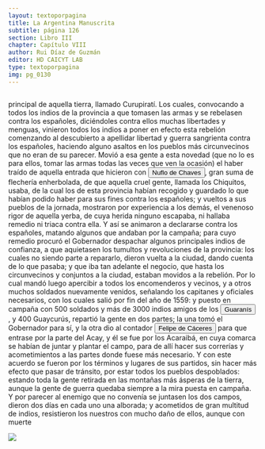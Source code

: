 ```yaml
---
layout: textoporpagina
title: La Argentina Manuscrita
subtitle: página 126
section: Libro III
chapter: Capítulo VIII
author: Rui Díaz de Guzmán
editor: HD CAICYT LAB
type: textoporpagina
img: pg_0130
---
```

<div class="row">
    <div class="column">
<p>principal de aquella tierra, llamado Curupiratí. Los cuales, convocando a todos los indios de la provincia a que tomasen las armas y se rebelasen contra los españoles, diciéndoles contra ellos muchas libertades y menguas, vinieron todos los indios a poner en efecto esta rebelión comenzando al descubierto a apellidar libertad y guerra sangrienta contra los españoles, haciendo alguno asaltos en los pueblos más circunvecinos que no eran de su parecer. Movió a esa gente a esta novedad (que no lo es para ellos, tomar las armas todas las veces que ven la ocasión) el haber traído de aquella entrada que hicieron con <button class="balloon" data-balloon-pos="up" data-balloon-length="large" data-balloon="Ñuflo de Chaves nació en Santa Cruz de la Sierra, de Extremadura, en 1518. Llegó a territorio americano con el segundo adelantado del Río de la Plata, Don Alvar Núñez Cabeza de Vaca. Cuando la flota llega al puerto de Santa Catalina en el año 1541, ya ostentaba el grado de Capitán. Cuando el gobernador Martínez de Irala le encomienda fundar al norte de Asunción, Chaves se convierte así en General. El 26 de febrero de 1561 fundó Santa Cruz de la Sierra a orillas del arroyo Sutó. Después de fundada Santa Cruz de la Sierra, Ñuflo de Chaves se dirige a Asunción, en 1564,  para recoger a su familia. En 1550 se había casado con Doña Elvira Manrique, hija de don Francisco de Mendoza, gobernador del Río de la Plata, con quien tuvo cinco hijos: Francisco y Alvaro, ambos militares; María, Catalina y Elvira; las dos menores monjas y la mayor se casó en 1574 con un soldado de apellido Ossorio. El nieto de Ñuflo, Cap. Francisco Ossorio de Chaves, estuvo como Alcalde durante la traslación de  la ciudad, hasta su asiento definitivo a orillas del Piraí (1621).">Nuflo de Chaves</button>, gran suma de flechería enherbolada, de que aquella cruel gente, llamada los <persName xml:id="recogito-f38f470f-ccb4-4b79-bc90-55b6ac29909d" ana="tribe">Chiquitos</persName>, usaba, de la cual los de esta provincia habían recogido y guardado lo que habían podido haber para sus fines contra los españoles; y vueltos a sus pueblos de la jornada, mostraron por experiencia a los demás, el venenoso rigor de aquella yerba, de cuya herida ninguno escapaba, ni hallaba remedio ni triaca contra ella. Y así se animaron a declararse contra los españoles, matando algunos que andaban por la campaña; para cuyo remedio procuró el Gobernador despachar algunos principales indios de confianza, a que aquietasen los tumultos y revoluciones de la provincia: los cuales no siendo parte a repararlo, dieron vuelta a la ciudad, dando cuenta de lo que pasaba; y que iba tan adelante el negocio, que hasta los circunvecinos y conjuntos a la ciudad, estaban movidos a la rebelión. Por lo cual mandó luego apercibir a todos los encomenderos y vecinos, y a otros muchos soldados nuevamente venidos, señalando los capitanes y oficiales necesarios, con los cuales salió por fin del año de 1559: y puesto en campaña con 500 soldados y más de 3000 indios amigos de los <button class="balloon" data-balloon-pos="up" data-balloon-length="large" data-balloon="Refiere a Los guaraníes o avá, según su autodenominación étnica original (que significa &quot;ser humano&quot;), son un grupo de pueblos que se ubican geográficamente en Paraguay, noreste de Argentina,​ sur y suroeste de Brasil, sureste de Bolivia y norte de Uruguay. El nombre significa en guaraní guerrero, ava que significa hombre y se pronuncia en forma grave entre los chiriguanos (ava guaraníes). Eran cultivadores selvícolas.">Guaranís</button>, y 400 <persName xml:id="recogito-0ff96b12-2bd8-436b-9397-85b9a13ab87f" ana="tribe">Guaycurús</persName>, repartió la gente en dos partes; la una tomó el Gobernador para sí, y la otra dio al contador <button class="balloon" data-balloon-pos="up" data-balloon-length="large" data-balloon="(España, 1515 - Virreinato español, 1595), conquistador, explorador y colonizador español, se desempeñó como gobernador interino del Río de la Plata y del Paraguay, con sede en Asunción, entre 1568 y 1572. Cumplió funciones como contador y tesorero en la armada de Pedro de Mendoza. Fue uno de los líderes de la facción contraria Cabeza de Vaca, estuvo implicado en todas las maniobras que condujeron a su destitución, prisión y destierro.">Felipe de Cáceres</button> para que entrase por la parte del Acay, y él se fue por los <persName xml:id="recogito-bad152e4-d681-4a76-b1f4-3e83fbf524ef" ana="tribe">Acaraibá</persName>, en cuya comarca se habían de juntar y plantar el campo, para de allí hacer sus correrías y acometimientos a las partes donde fuese más necesario. Y con este acuerdo se fueron por los términos y lugares de sus partidos, sin hacer más efecto que pasar de tránsito, por estar todos los pueblos despoblados: estando toda la gente retirada en las montañas más ásperas de la tierra, aunque la gente de guerra quedaba siempre a la mira puesta en campaña. Y por parecer al enemigo que no convenía se juntasen los dos campos, dieron dos días en cada uno una alborada; y acometidos de gran multitud de indios, resistieron los nuestros con mucho daño de ellos, aunque con muerte </p></div>

<div class="column">
<a href="{{site.baseurl}}/assets/img/argentina_manuscrita/{{page.img}}.jpg"><img src="{{site.baseurl}}/assets/img/argentina_manuscrita/{{page.img}}.jpg"></a>
</div>
</div>